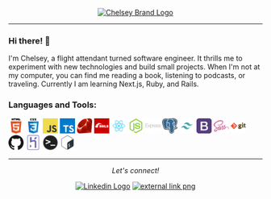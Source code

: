 <p align='center'>
  <a href='https://cltsolutions.github.io/portfolio/#resume'><img src='https://user-images.githubusercontent.com/73909880/112049522-1eff5480-8b26-11eb-89f7-30a41f681286.png' alt='Chelsey Brand Logo'></a>
</p>
<hr>

### Hi there! 👋
<!-- <img src="https://github.com/blackcater/blackcater/raw/master/images/Hi.gif" height="32" /> -->

I'm Chelsey, a flight attendant turned software engineer. It thrills me to experiment with new technologies and build small projects. When I'm not at my computer, you can find me reading a book, listening to podcasts, or traveling. Currently I am learning Next.js, Ruby, and Rails.

### Languages and Tools:
<code><img height="30" alt="HTML5" title="HTML" src="https://raw.githubusercontent.com/github/explore/80688e429a7d4ef2fca1e82350fe8e3517d3494d/topics/html/html.png" /></code>
<code><img height="30" alt="CSS3" title="CSS" src="https://raw.githubusercontent.com/github/explore/80688e429a7d4ef2fca1e82350fe8e3517d3494d/topics/css/css.png" /></code>
<code><img height="30" alt="JavaScript" title="Javascript" src="https://raw.githubusercontent.com/github/explore/80688e429a7d4ef2fca1e82350fe8e3517d3494d/topics/javascript/javascript.png" /></code>
<code><img height="30" alt="Typescript" title="Typescript" src="https://raw.githubusercontent.com/github/explore/80688e429a7d4ef2fca1e82350fe8e3517d3494d/topics/typescript/typescript.png" /></code>
<code><img height="30" alt="Ruby" title="Ruby" src="https://raw.githubusercontent.com/github/explore/80688e429a7d4ef2fca1e82350fe8e3517d3494d/topics/ruby/ruby.png" /></code>
<code><img height="30" alt="Rails" title="Rails" src="https://raw.githubusercontent.com/github/explore/80688e429a7d4ef2fca1e82350fe8e3517d3494d/topics/rails/rails.png" /></code>
<code><img height="30" alt="React" title="React" src="https://raw.githubusercontent.com/github/explore/80688e429a7d4ef2fca1e82350fe8e3517d3494d/topics/react/react.png" /></code>
<code><img height="30" alt="Node.js" title="Node.js" src="https://raw.githubusercontent.com/devicons/devicon/master/icons/nodejs/nodejs-original.svg" /></code>
<code><img height="30" alt="Express" title="Express" src="https://raw.githubusercontent.com/github/explore/80688e429a7d4ef2fca1e82350fe8e3517d3494d/topics/express/express.png" /></code>
<code><img height="30" alt="PostgreSQL" title="PostgreSQL" src="https://raw.githubusercontent.com/github/explore/80688e429a7d4ef2fca1e82350fe8e3517d3494d/topics/postgresql/postgresql.png" /></code>
<code><img height="30" alt="Tailwind" title="Tailwind" src="https://raw.githubusercontent.com/github/explore/80688e429a7d4ef2fca1e82350fe8e3517d3494d/topics/tailwind/tailwind.png" /></code>
<code><img height="30" alt="Bootstrap" title="Bootstrap" src="https://raw.githubusercontent.com/github/explore/80688e429a7d4ef2fca1e82350fe8e3517d3494d/topics/bootstrap/bootstrap.png" /></code>
<code><img height="30" alt="Sass" title="Sass" src="https://raw.githubusercontent.com/github/explore/80688e429a7d4ef2fca1e82350fe8e3517d3494d/topics/sass/sass.png" /></code>
<code><img height="30" alt="Git" title="Git" src="https://raw.githubusercontent.com/github/explore/80688e429a7d4ef2fca1e82350fe8e3517d3494d/topics/git/git.png" /></code>
<code><img height="30" alt="GitHub" title="Github" src="https://raw.githubusercontent.com/github/explore/78df643247d429f6cc873026c0622819ad797942/topics/github/github.png" /></code>
<code><img height="30" alt="Heroku" title="Heroku" src="https://raw.githubusercontent.com/devicons/devicon/master/icons/heroku/heroku-original.svg" /></code>
<code><img height="30" alt="Terminal" title="Windows Terminal" src="https://raw.githubusercontent.com/github/explore/80688e429a7d4ef2fca1e82350fe8e3517d3494d/topics/terminal/terminal.png" /></code>
<code><img height="30" alt="Bash" title="Bash" src="https://raw.githubusercontent.com/devicons/devicon/master/icons/bash/bash-original.svg" /></code>

<!--
### Currently I am:
🌱 Learning Next.js, Ruby, and Ruby on Rails

✈️ A flight attendant turned software engineer


**CLTsolutions/CLTsolutions** is a ✨ _special_ ✨ repository because its `README.md` (this file) appears on your GitHub profile.
Here are some ideas to get you started:
- 🔭 I’m currently working on ...
- 🌱 I’m currently learning ...
- 👯 I’m looking to collaborate on ...
- 🤔 I’m looking for help with ...
- 💬 Ask me about ...
- 📫 How to reach me: ...
- ⚡ Fun fact: ...
-->

<hr>
<p align='center'>
  <i>Let's connect!</i>
</p>
<p align='center'>
  <a href='https://www.linkedin.com/in/cltschida/' target='_blank' alt='Linkedin'><img src='https://user-images.githubusercontent.com/73909880/112054818-743e6480-8b2c-11eb-8bda-2aa508ce6e1f.png' alt='Linkedin Logo'></a>
  <a href='https://cltsolutions.github.io/portfolio/#resume" target='_blank' alt='portfolio'><img src='https://user-images.githubusercontent.com/73909880/112055194-e9aa3500-8b2c-11eb-989c-7bc354c3271a.png' alt='external link png'></a>
</p>
